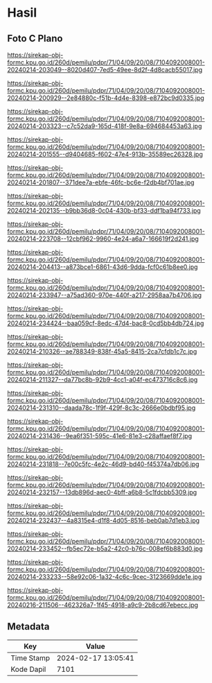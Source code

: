 # Hasil

## Foto C Plano

https://sirekap-obj-formc.kpu.go.id/260d/pemilu/pdpr/71/04/09/20/08/7104092008001-20240214-203049--8020d407-7ed5-49ee-8d2f-4d8cacb55017.jpg

https://sirekap-obj-formc.kpu.go.id/260d/pemilu/pdpr/71/04/09/20/08/7104092008001-20240214-200929--2e84880c-f51b-4d4e-8398-e872bc9d0335.jpg

https://sirekap-obj-formc.kpu.go.id/260d/pemilu/pdpr/71/04/09/20/08/7104092008001-20240214-203323--c7c52da9-165d-418f-9e8a-694684453a63.jpg

https://sirekap-obj-formc.kpu.go.id/260d/pemilu/pdpr/71/04/09/20/08/7104092008001-20240214-201555--d9404685-f602-47e4-913b-35589ec26328.jpg

https://sirekap-obj-formc.kpu.go.id/260d/pemilu/pdpr/71/04/09/20/08/7104092008001-20240214-201807--371dee7a-ebfe-46fc-bc6e-f2db4bf701ae.jpg

https://sirekap-obj-formc.kpu.go.id/260d/pemilu/pdpr/71/04/09/20/08/7104092008001-20240214-202135--b9bb36d8-0c04-430b-bf33-ddf1ba94f733.jpg

https://sirekap-obj-formc.kpu.go.id/260d/pemilu/pdpr/71/04/09/20/08/7104092008001-20240214-223708--12cbf962-9960-4e24-a6a7-166619f2d241.jpg

https://sirekap-obj-formc.kpu.go.id/260d/pemilu/pdpr/71/04/09/20/08/7104092008001-20240214-204413--a873bce1-6861-43d6-9dda-fcf0c61b8ee0.jpg

https://sirekap-obj-formc.kpu.go.id/260d/pemilu/pdpr/71/04/09/20/08/7104092008001-20240214-233947--a75ad360-970e-440f-a217-2958aa7b4706.jpg

https://sirekap-obj-formc.kpu.go.id/260d/pemilu/pdpr/71/04/09/20/08/7104092008001-20240214-234424--baa059cf-8edc-47d4-bac8-0cd5bb4db724.jpg

https://sirekap-obj-formc.kpu.go.id/260d/pemilu/pdpr/71/04/09/20/08/7104092008001-20240214-210326--ae788349-838f-45a5-8415-2ca7cfdb1c7c.jpg

https://sirekap-obj-formc.kpu.go.id/260d/pemilu/pdpr/71/04/09/20/08/7104092008001-20240214-211327--da77bc8b-92b9-4cc1-a04f-ec473716c8c6.jpg

https://sirekap-obj-formc.kpu.go.id/260d/pemilu/pdpr/71/04/09/20/08/7104092008001-20240214-231310--daada78c-1f9f-429f-8c3c-2666e0bdbf95.jpg

https://sirekap-obj-formc.kpu.go.id/260d/pemilu/pdpr/71/04/09/20/08/7104092008001-20240214-231436--9ea6f351-595c-41e6-81e3-c28affaef8f7.jpg

https://sirekap-obj-formc.kpu.go.id/260d/pemilu/pdpr/71/04/09/20/08/7104092008001-20240214-231818--7e00c5fc-4e2c-46d9-bd40-f45374a7db06.jpg

https://sirekap-obj-formc.kpu.go.id/260d/pemilu/pdpr/71/04/09/20/08/7104092008001-20240214-232157--13db896d-aec0-4bff-a6b8-5c1fdcbb5309.jpg

https://sirekap-obj-formc.kpu.go.id/260d/pemilu/pdpr/71/04/09/20/08/7104092008001-20240214-232437--4a8315e4-d1f8-4d05-8516-beb0ab7d1eb3.jpg

https://sirekap-obj-formc.kpu.go.id/260d/pemilu/pdpr/71/04/09/20/08/7104092008001-20240214-233452--fb5ec72e-b5a2-42c0-b76c-008ef6b883d0.jpg

https://sirekap-obj-formc.kpu.go.id/260d/pemilu/pdpr/71/04/09/20/08/7104092008001-20240214-233233--58e92c06-1a32-4c6c-9cec-3123669dde1e.jpg

https://sirekap-obj-formc.kpu.go.id/260d/pemilu/pdpr/71/04/09/20/08/7104092008001-20240216-211506--462326a7-1f45-4918-a9c9-2b8cd67ebecc.jpg


## Metadata

| Key        | Value               |
| ---------- | ------------------- |
| Time Stamp | 2024-02-17 13:05:41 |
| Kode Dapil | 7101                |



